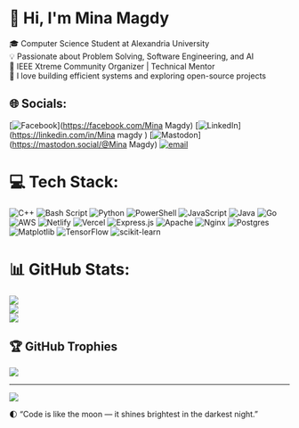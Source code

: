 # 👋 Hi, I'm Mina Magdy

🎓 Computer Science Student at Alexandria University  
💡 Passionate about Problem Solving, Software Engineering, and AI  
🧠 IEEE Xtreme Community Organizer | Technical Mentor  
🚀 I love building efficient systems and exploring open-source projects  



## 🌐 Socials:
[![Facebook](https://img.shields.io/badge/Facebook-%231877F2.svg?logo=Facebook&logoColor=white)](https://facebook.com/Mina Magdy) [![LinkedIn](https://img.shields.io/badge/LinkedIn-%230077B5.svg?logo=linkedin&logoColor=white)](https://linkedin.com/in/Mina magdy ) [![Mastodon](https://img.shields.io/badge/-MASTODON-%232B90D9?logo=mastodon&logoColor=white)](https://mastodon.social/@Mina Magdy) [![email](https://img.shields.io/badge/Email-D14836?logo=gmail&logoColor=white)](mailto:minamagdypro@gmail.com) 

# 💻 Tech Stack:
![C++](https://img.shields.io/badge/c++-%2300599C.svg?style=for-the-badge&logo=c%2B%2B&logoColor=white) ![Bash Script](https://img.shields.io/badge/bash_script-%23121011.svg?style=for-the-badge&logo=gnu-bash&logoColor=white) ![Python](https://img.shields.io/badge/python-3670A0?style=for-the-badge&logo=python&logoColor=ffdd54) ![PowerShell](https://img.shields.io/badge/PowerShell-%235391FE.svg?style=for-the-badge&logo=powershell&logoColor=white) ![JavaScript](https://img.shields.io/badge/javascript-%23323330.svg?style=for-the-badge&logo=javascript&logoColor=%23F7DF1E) ![Java](https://img.shields.io/badge/java-%23ED8B00.svg?style=for-the-badge&logo=openjdk&logoColor=white) ![Go](https://img.shields.io/badge/go-%2300ADD8.svg?style=for-the-badge&logo=go&logoColor=white) ![AWS](https://img.shields.io/badge/AWS-%23FF9900.svg?style=for-the-badge&logo=amazon-aws&logoColor=white) ![Netlify](https://img.shields.io/badge/netlify-%23000000.svg?style=for-the-badge&logo=netlify&logoColor=#00C7B7) ![Vercel](https://img.shields.io/badge/vercel-%23000000.svg?style=for-the-badge&logo=vercel&logoColor=white) ![Express.js](https://img.shields.io/badge/express.js-%23404d59.svg?style=for-the-badge&logo=express&logoColor=%2361DAFB) ![Apache](https://img.shields.io/badge/apache-%23D42029.svg?style=for-the-badge&logo=apache&logoColor=white) ![Nginx](https://img.shields.io/badge/nginx-%23009639.svg?style=for-the-badge&logo=nginx&logoColor=white) ![Postgres](https://img.shields.io/badge/postgres-%23316192.svg?style=for-the-badge&logo=postgresql&logoColor=white) ![Matplotlib](https://img.shields.io/badge/Matplotlib-%23ffffff.svg?style=for-the-badge&logo=Matplotlib&logoColor=black) ![TensorFlow](https://img.shields.io/badge/TensorFlow-%23FF6F00.svg?style=for-the-badge&logo=TensorFlow&logoColor=white) ![scikit-learn](https://img.shields.io/badge/scikit--learn-%23F7931E.svg?style=for-the-badge&logo=scikit-learn&logoColor=white)
# 📊 GitHub Stats:
![](https://github-readme-stats.vercel.app/api?username=MONOCODE-V&theme=dark&hide_border=false&include_all_commits=false&count_private=false)<br/>
![](https://nirzak-streak-stats.vercel.app/?user=MONOCODE-V&theme=dark&hide_border=false)<br/>
![](https://github-readme-stats.vercel.app/api/top-langs/?username=MONOCODE-V&theme=dark&hide_border=false&include_all_commits=false&count_private=false&layout=compact)

## 🏆 GitHub Trophies
![](https://github-profile-trophy.vercel.app/?username=MONOCODE-V&theme=radical&no-frame=false&no-bg=true&margin-w=4)

---
[![](https://visitcount.itsvg.in/api?id=MONOCODE-V&icon=0&color=0)](https://visitcount.itsvg.in)

<!-- Proudly created with GPRM ( https://gprm.itsvg.in ) -->

🌓 “Code is like the moon — it shines brightest in the darkest night.”
